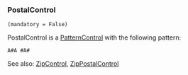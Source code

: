 ### PostalControl

``` suneido
(mandatory = False)
```

PostalControl is a [PatternControl](<PatternControl.md>) with the following pattern:

``` suneido
A#A #A#
```

See also: [ZipControl](<ZipControl.md>), [ZipPostalControl](<ZipPostalControl.md>)